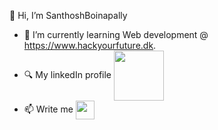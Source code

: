   👋 Hi, I’m SanthoshBoinapally
- 🌱 I’m currently learning Web development @ https://www.hackyourfuture.dk.
- 🔍 My linkedIn profile <a href="https://www.linkedin.com/in/santhosh-boinapally/" target="blank"><img align="center" src="https://cdn4.iconfinder.com/data/icons/flat-brand-logo-2/512/linkedin-256.png" alt="" height="80" /></a>
- 📫 Write me <a href="https://www.gmail.com" target="blank"><img align="center" src="https://cdn1.iconfinder.com/data/icons/google-new-logos-1/32/gmail_new_logo-256.png" alt="" height="30">

<!---
santhoshboinapally/santhoshboinapally is a ✨ special ✨ repository because its `README.md` (this file) appears on your GitHub profile.
You can click the Preview link to take a look at your changes.
--->
